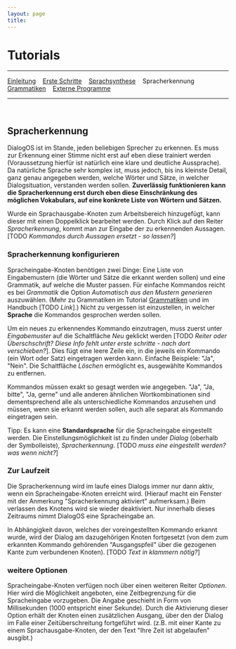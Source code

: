 ```yaml
---
layout: page
title:
---
```

# Tutorials
---
[Einleitung](/tutorials.html) &nbsp;&nbsp; [Erste Schritte](ersteschritte.html) &nbsp;&nbsp; [Sprachsynthese](sprachsynthese.html) &nbsp;&nbsp; Spracherkennung &nbsp;&nbsp; [Grammatiken](grammatiken.html) &nbsp;&nbsp; [Externe Programme](extprogramme.html)

---
&nbsp;
## Spracherkennung

DialogOS ist im Stande, jeden beliebigen Sprecher zu erkennen. Es muss zur Erkennung einer Stimme nicht erst auf eben diese trainiert werden (Voraussetzung hierfür ist natürlich eine klare und deutliche Aussprache).  
Da natürliche Sprache sehr komplex ist, muss jedoch, bis ins kleinste Detail, ganz genau angegeben werden, welche Wörter und Sätze, in welcher Dialogsituation, verstanden werden sollen. **Zuverlässig funktionieren kann die Spracherkennung erst durch eben diese Einschränkung des möglichen Vokabulars, auf eine konkrete Liste von Wörtern und Sätzen.**

<!--
(wie schon zuvor erwähnt: Bei neu hinzugefügten Spracheingabe-Knoten werden anfangs keine Ausgangspfeile angezeigt, da diese von der Anzahl der zu erkennenden Sprachkommandos abhängen.) 
-->

Wurde ein Sprachausgabe-Knoten zum Arbeitsbereich hinzugefügt, kann dieser mit einen Doppelklick bearbeitet werden. Durch Klick auf den Reiter *Spracherkennung*, kommt man zur Eingabe der zu erkennenden Aussagen. [TODO *Kommandos durch Aussagen ersetzt - so lassen?*]

### Spracherkennung konfigurieren
Spracheingabe-Knoten benötigen zwei Dinge: Eine Liste von Eingabemustern (die Wörter und Sätze die erkannt werden sollen) und eine Grammatik, auf welche die Muster passen. 
Für einfache Kommandos reicht es bei *Grammatik* die Option *Automatisch aus den Mustern generieren* auszuwählen. (Mehr zu Grammatiken im Tutorial [Grammatiken](grammatiken.html) und im Handbuch [TODO *Link*].) Nicht zu vergessen ist einzustellen, in welcher **Sprache** die Kommandos gesprochen werden sollen.
 
Um ein neues zu erkennendes Kommando einzutragen, muss zuerst unter *Eingabemuster* auf die Schaltfläche *Neu* geklickt werden [TODO *Reiter oder Überschschrift? Diese Info fehlt unter erste schritte - nach dort verschieben?*]. Dies fügt eine leere Zeile ein, in die jeweils ein Kommando (ein Wort oder Satz) eingetragen werden kann. Einfache Beispiele: "Ja", "Nein". Die Schaltfläche *Löschen* ermöglicht es, ausgewählte Kommandos zu entfernen. 

Kommandos müssen exakt so gesagt werden wie angegeben. "Ja", "Ja, bitte", "Ja, gerne" und alle anderen ähnlichen Wortkombinationen sind dementsprechend alle als unterschiedliche Kommandos anzusehen und müssen, wenn sie erkannt werden sollen, auch alle separat als Kommando eingetragen sein.

Tipp: Es kann eine **Standardsprache** für die Spracheingabe eingestellt werden. Die Einstellungsmöglichkeit ist zu finden under *Dialog* (oberhalb der Symbolleiste), *Spracherkennung*. [TODO *muss eine eingestellt werden? was wenn nicht?*]

### Zur Laufzeit
Die Spracherkennung wird im laufe eines Dialogs immer nur dann aktiv, wenn ein Spracheingabe-Knoten erreicht wird. (Hierauf macht ein Fenster mit der Anmerkung "Spracherkennung aktiviert" aufmerksam.) Beim verlassen des Knotens wird sie wieder deaktiviert. Nur innerhalb dieses Zeitraums nimmt DialogOS eine Spracheingabe an.

In Abhängigkeit davon, welches der voreingestellten Kommando erkannt wurde, wird der Dialog am dazugehörigen Knoten fortgesetzt (von dem zum erkannten Kommando gehörenden "Ausgangspfeil" über die gezogenen Kante zum verbundenen Knoten). [TODO *Text in klammern nötig?*]

### weitere Optionen
Spracheingabe-Knoten verfügen noch über einen weiteren Reiter *Optionen*. Hier wird die Möglichkeit angeboten, eine Zeitbegrenzung für die Spracheingabe vorzugeben. Die Angabe geschieht in Form von Millisekunden (1000 entspricht einer Sekunde). Durch die Aktivierung dieser Option erhält der Knoten einen zusätzlichen Ausgang, über den der Dialog im Falle einer Zeitüberschreitung fortgeführt wird. (z.B. mit einer Kante zu einem Sprachausgabe-Knoten, der den Text "Ihre Zeit ist abgelaufen" ausgibt.) 

